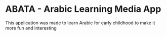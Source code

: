 # ABATA - Arabic Learning Media App
This application was made to learn Arabic for early childhood to make it more fun and interesting
